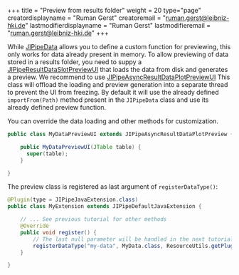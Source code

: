 +++
title = "Preview from results folder"
weight = 20
type="page"
creatordisplayname = "Ruman Gerst"
creatoremail = "ruman.gerst@leibniz-hki.de"
lastmodifierdisplayname = "Ruman Gerst"
lastmodifieremail = "ruman.gerst@leibniz-hki.de"
+++

While [JIPipeData](/apidocs/org/hkijena/jipipe/api/data/JIPipeData.html) allows you to
define a custom function for previewing, this only works for data already present in memory.
To allow previewing of data stored in a results folder, you need to suppy a [JIPipeResultDataSlotPreviewUI](/apidocs/org/hkijena/jipipe/ui/resultanalysis/JIPipeAsyncResultDataPlotPreview.html) that loads the data from disk and
generates a preview.
We recommend to use [JIPipeAsyncResultDataPlotPreviewUI](/apidocs/org/hkijena/jipipe/ui/resultanalysis/JIPipeAsyncResultDataPlotPreview.html)
This class will offload the loading and preview generation into a separate thread to prevent the UI from freezing. By default it will use the already defined `importFrom(Path)` method present in the `JIPipeData` class
and use its already defined preview function.

You can override the data loading and other methods for customization.



```java
public class MyDataPreviewUI extends JIPipeAsyncResultDataPlotPreview {

    public MyDataPreviewUI(JTable table) {
      super(table);
    }

}
```

The preview class is registered as last argument of `registerDataType()`:

```java
@Plugin(type = JIPipeJavaExtension.class)
public class MyExtension extends JIPipeDefaultJavaExtension {

    // ... See previous tutorial for other methods
    @Override
    public void register() {
        // The last null parameter will be handled in the next tutorial
        registerDataType("my-data", MyData.class, ResourceUtils.getPluginResource("/icons/data-types/data-type.png"), MyDataDataSlotRowUI.class, MyDataPreviewUI.class);
    }

}
```
